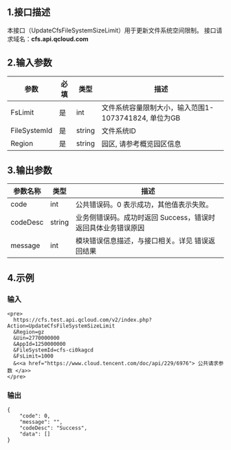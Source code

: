 ## 1.接口描述
本接口（UpdateCfsFileSystemSizeLimit）用于更新文件系统空间限制。
接口请求域名：**cfs.api.qcloud.com**
## 2.输入参数
|       参数      | 必填 |  类型  |                               描述                           |
|-----------------|------|--------|--------------------------------------------------------------|
|FsLimit    |   是  | int | 文件系统容量限制大小，输入范围1-1073741824, 单位为GB |
|FileSystemId       |   是  | string | 文件系统ID|
|Region         |  是   | string | 园区, 请参考概览园区信息 |

## 3.输出参数
| 参数名称 | 类型 | 描述 |
|----------|------|------|
|    code      |   int   | 公共错误码。0 表示成功，其他值表示失败。     |
|    codeDesc   |   string   | 业务侧错误码。成功时返回 Success，错误时返回具体业务错误原因     |
|    message      |   int   | 模块错误信息描述，与接口相关。详见 错误返回结果     |


## 4.示例 

### 输入


```
<pre>
  https://cfs.test.api.qcloud.com/v2/index.php?Action=UpdateCfsFileSystemSizeLimit
  &Region=gz
  &Uin=2770000000
  &AppId=1250000000
  &FileSystemId=cfs-ci0kagcd
  &FsLimit=1000
  &<<a href="https://www.cloud.tencent.com/doc/api/229/6976"> 公共请求参数 </a>>
</pre>
```

### 输出

```
{
    "code": 0,
    "message": "",
    "codeDesc": "Success",
    "data": []
}

```

